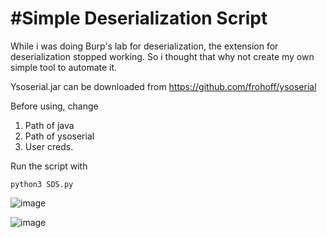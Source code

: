 
#Simple Deserialization Script
=================================================

While i was doing Burp's lab for deserialization, the extension for deserialization stopped working. So i thought that why not create my own simple tool to automate it.

Ysoserial.jar can be downloaded from https://github.com/frohoff/ysoserial

Before using, change 
1) Path of java
2) Path of ysoserial
3) User creds.

Run the script with

```
python3 SDS.py

```

![image](https://user-images.githubusercontent.com/129755967/233560925-57a8feac-2c21-4a32-928c-cae671d465c2.png)

![image](https://user-images.githubusercontent.com/129755967/233561647-427a4838-f1e8-4f88-9afa-c00365f14d83.png)
